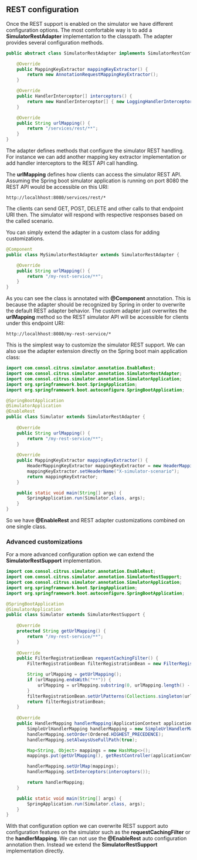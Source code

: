 ## REST configuration

Once the REST support is enabled on the simulator we have different configuration options. The most comfortable way is to
add a **SimulatorRestAdapter** implementation to the classpath. The adapter provides several configuration methods.

```java
public abstract class SimulatorRestAdapter implements SimulatorRestConfigurer {

    @Override
    public MappingKeyExtractor mappingKeyExtractor() {
        return new AnnotationRequestMappingKeyExtractor();
    }

    @Override
    public HandlerInterceptor[] interceptors() {
        return new HandlerInterceptor[] { new LoggingHandlerInterceptor() };
    }

    @Override
    public String urlMapping() {
        return "/services/rest/**";
    }
}
```   

The adapter defines methods that configure the simulator REST handling. For instance we can add another mapping key extractor implementation or
add handler interceptors to the REST API call handling.

The **urlMapping** defines how clients can access the simulator REST API. Assuming the Spring boot simulator application is running on port 8080 the
REST API would be accessible on this URI:

```http://localhhost:8080/services/rest/*```

The clients can send GET, POST, DELETE and other calls to that endpoint URI then. The simulator will respond with respective responses based on the called
scenario.

You can simply extend the adapter in a custom class for adding customizations.

```java
@Component
public class MySimulatorRestAdapter extends SimulatorRestAdapter {

    @Override
    public String urlMapping() {
        return "/my-rest-service/**";
    }
}
```

As you can see the class is annotated with **@Component** annotation. This is because the adapter should be recognized by Spring in order to overwrite the default
REST adapter behavior. The custom adapter just overwrites the **urlMapping** method so the REST simulator API will be accessible for clients under this endpoint URI:

```http://localhhost:8080/my-rest-service/*```

This is the simplest way to customize the simulator REST support. We can also use the adapter extension directly on the Spring boot main application class:

```java
import com.consol.citrus.simulator.annotation.EnableRest;
import com.consol.citrus.simulator.annotation.SimulatorRestAdapter;
import com.consol.citrus.simulator.annotation.SimulatorApplication;
import org.springframework.boot.SpringApplication;
import org.springframework.boot.autoconfigure.SpringBootApplication;

@SpringBootApplication
@SimulatorApplication
@EnableRest
public class Simulator extends SimulatorRestAdapter {
                       
    @Override
    public String urlMapping() {
        return "/my-rest-service/**";
    }
    
    @Override
    public MappingKeyExtractor mappingKeyExtractor() {
        HeaderMappingKeyExtractor mappingKeyExtractor = new HeaderMappingKeyExtractor();
        mappingKeyExtractor.setHeaderName("X-simulator-scenario");
        return mappingKeyExtractor;
    }

    public static void main(String[] args) {
        SpringApplication.run(Simulator.class, args);
    }
}
```

So we have **@EnableRest** and REST adapter customizations combined on one single class.

### Advanced customizations

For a more advanced configuration option we can extend the **SimulatorRestSupport** implementation.

```java
import com.consol.citrus.simulator.annotation.EnableRest;
import com.consol.citrus.simulator.annotation.SimulatorRestSupport;
import com.consol.citrus.simulator.annotation.SimulatorApplication;
import org.springframework.boot.SpringApplication;
import org.springframework.boot.autoconfigure.SpringBootApplication;

@SpringBootApplication
@SimulatorApplication
public class Simulator extends SimulatorRestSupport {
                       
    @Override
    protected String getUrlMapping() {
        return "/my-rest-service/**";
    }
    
    @Override
    public FilterRegistrationBean requestCachingFilter() {
        FilterRegistrationBean filterRegistrationBean = new FilterRegistrationBean(new RequestCachingServletFilter());

        String urlMapping = getUrlMapping();
        if (urlMapping.endsWith("**")) {
            urlMapping = urlMapping.substring(0, urlMapping.length() - 1);
        }
        filterRegistrationBean.setUrlPatterns(Collections.singleton(urlMapping));
        return filterRegistrationBean;
    }
    
    @Override
    public HandlerMapping handlerMapping(ApplicationContext applicationContext) {
        SimpleUrlHandlerMapping handlerMapping = new SimpleUrlHandlerMapping();
        handlerMapping.setOrder(Ordered.HIGHEST_PRECEDENCE);
        handlerMapping.setAlwaysUseFullPath(true);

        Map<String, Object> mappings = new HashMap<>();
        mappings.put(getUrlMapping(), getRestController(applicationContext));

        handlerMapping.setUrlMap(mappings);
        handlerMapping.setInterceptors(interceptors());

        return handlerMapping;
    }

    public static void main(String[] args) {
        SpringApplication.run(Simulator.class, args);
    }
}
```

With that configuration option we can overwrite REST support auto configuration features on the simulator such as the **requestCachingFilter** or the **handlerMapping**. 
We can not use the **@EnableRest** auto configuration annotation then. Instead we extend the **SimulatorRestSupport** implementation directly.